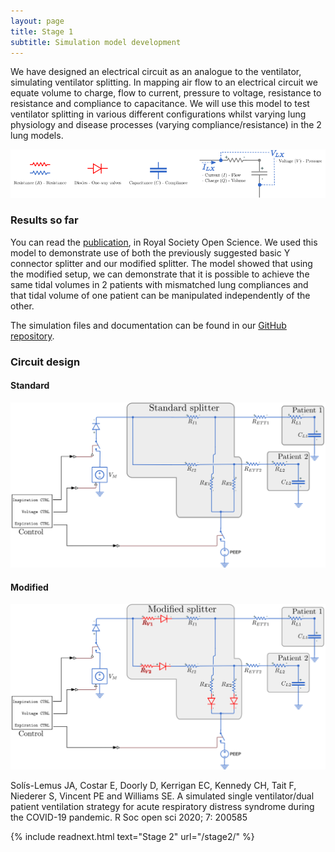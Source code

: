 ```yaml
---
layout: page
title: Stage 1
subtitle: Simulation model development
---
```


We have designed an electrical circuit as an analogue to the ventilator, simulating ventilator splitting. In mapping air flow to an electrical circuit we equate volume to charge, flow to current, pressure to voltage, resistance to resistance and compliance to capacitance. We will use this model to test ventilator splitting in various different configurations whilst varying lung physiology and disease processes (varying compliance/resistance) in the 2 lung models.

![](/img/diagram_elements.png)

### Results so far

You can read the [publication](https://royalsocietypublishing.org/doi/10.1098/rsos.200585),
in Royal Society Open Science. 
We used this model to demonstrate use of both the previously suggested basic Y connector splitter and our modified splitter. The model showed that using the modified setup, we can demonstrate that it is possible to achieve the same tidal volumes in 2 patients with mismatched lung compliances and that tidal volume of one patient can be manipulated independently of the other.

The simulation files and documentation can be found in our
[GitHub repository](https://github.com/splitvent/splitvent).

### Circuit design

#### Standard
![](/img/simmodel_standard.png)

#### Modified
![](/img/simmodel_modified.png)

Solís-Lemus JA, Costar E, Doorly D, Kerrigan EC, Kennedy CH, Tait F, Niederer S, Vincent PE and Williams SE. A simulated single ventilator/dual patient ventilation strategy for acute respiratory distress syndrome during the COVID-19 pandemic. R Soc open sci 2020; 7: 200585


{% include readnext.html text="Stage 2" url="/stage2/" %}

